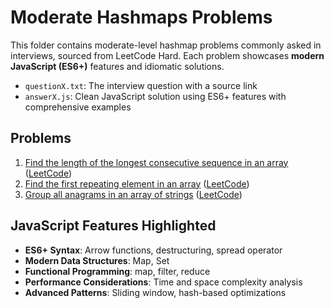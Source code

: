 # Moderate Hashmaps Problems

This folder contains moderate-level hashmap problems commonly asked in interviews, sourced from LeetCode Hard. Each problem showcases **modern JavaScript (ES6+)** features and idiomatic solutions.

- `questionX.txt`: The interview question with a source link
- `answerX.js`: Clean JavaScript solution using ES6+ features with comprehensive examples

## Problems

1. [Find the length of the longest consecutive sequence in an array](question1.txt) ([LeetCode](https://leetcode.com/problems/longest-consecutive-sequence/))
2. [Find the first repeating element in an array](question2.txt) ([LeetCode](https://leetcode.com/problems/contains-duplicate-ii/))
3. [Group all anagrams in an array of strings](question3.txt) ([LeetCode](https://leetcode.com/problems/group-anagrams/))

## JavaScript Features Highlighted

- **ES6+ Syntax**: Arrow functions, destructuring, spread operator
- **Modern Data Structures**: Map, Set
- **Functional Programming**: map, filter, reduce
- **Performance Considerations**: Time and space complexity analysis
- **Advanced Patterns**: Sliding window, hash-based optimizations
